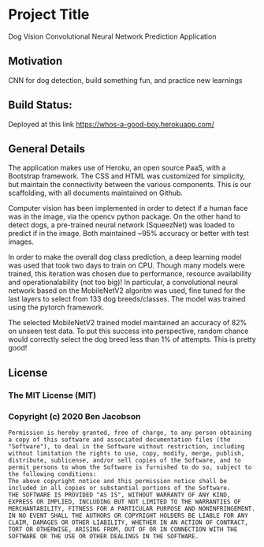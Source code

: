 # Project Title 
   Dog Vision Convolutional Neural Network Prediction Application
## Motivation
   CNN for dog detection, build something fun, and practice new learnings
## Build Status: 
   Deployed at this link https://whos-a-good-boy.herokuapp.com/
## General Details

The application makes use of Heroku, an open source PaaS, with a Bootstrap framework. The CSS and HTML was customized for simplicity, but maintain the connectivity between the various components. This is our scaffolding, with all documents maintained on Github.

Computer vision has been implemented in order to detect if a human face was in the image, via the opencv python package. On the other hand to detect dogs, a pre-trained neural network (SqueezNet) was loaded to predict if in the image. Both maintained ~95% accuracy or better with test images.

In order to make the overall dog class prediction, a deep learning model was used that took two days to train on CPU. Though many models were trained, this iteration was chosen due to performance, resource availability and operationalability (not too big)! In particular, a convolutional neural network based on the MobileNetV2 algoritm was used, fine tuned for the last layers to select from 133 dog breeds/classes. The model was trained using the pytorch framework.

The selected MobileNetV2 trained model maintained an accuracy of 82% on unseen test data. To put this success into perspective, random chance would correctly select the dog breed less than 1% of attempts. This is pretty good!


## License
### The MIT License (MIT)
### Copyright (c) 2020 Ben Jacobson
```
Permission is hereby granted, free of charge, to any person obtaining a copy of this software and associated documentation files (the "Software"), to deal in the Software without restriction, including without limitation the rights to use, copy, modify, merge, publish, distribute, sublicense, and/or sell copies of the Software, and to permit persons to whom the Software is furnished to do so, subject to the following conditions:
The above copyright notice and this permission notice shall be included in all copies or substantial portions of the Software.
THE SOFTWARE IS PROVIDED "AS IS", WITHOUT WARRANTY OF ANY KIND, EXPRESS OR IMPLIED, INCLUDING BUT NOT LIMITED TO THE WARRANTIES OF MERCHANTABILITY, FITNESS FOR A PARTICULAR PURPOSE AND NONINFRINGEMENT. IN NO EVENT SHALL THE AUTHORS OR COPYRIGHT HOLDERS BE LIABLE FOR ANY CLAIM, DAMAGES OR OTHER LIABILITY, WHETHER IN AN ACTION OF CONTRACT, TORT OR OTHERWISE, ARISING FROM, OUT OF OR IN CONNECTION WITH THE SOFTWARE OR THE USE OR OTHER DEALINGS IN THE SOFTWARE.
```